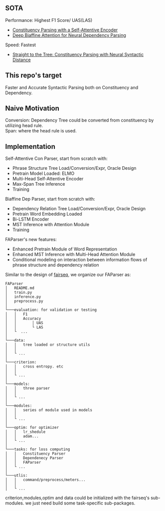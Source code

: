SOTA
---
Performance: Highest F1 Score/ UAS(LAS)
- [Constituency Parsing with a Self-Attentive Encoder](https://aclweb.org/anthology/P18-1249)
- [Deep Biaffine Attention for Neural Dependency Parsing](https://arxiv.org/abs/1611.01734)

Speed: Fastest
- [Straight to the Tree: Constituency Parsing with Neural Syntactic Distance](https://aclweb.org/anthology/P18-1108)

This repo's target
---
Faster and Accurate Syntactic Parsing both on Constituency and Dependency.

Naive Motivation
---
Conversion: Dependency Tree could be converted from constituency by utilizing head rule.\
Span: where the head rule is used.  

Implementation
---
Self-Attentive Con Parser, start from scratch with:
- Phrase Structure Tree Load/Conversion/Expr, Oracle Design
- Pretrain Model Loaded: ELMO
- Multi-Head Self-Attentive Encoder
- Max-Span Tree Inference
- Training

Biaffine Dep Parser, start from scratch with:
- Dependency Relation Tree Load/Conversion/Expr, Oracle Design
- Pretrain Word Embedding Loaded
- Bi-LSTM Encoder
- MST Inference with Attention Module
- Training

FAParser's new features:
- Enhanced Pretrain Module of Word Representation
- Enhanced MST Inference with Multi-Head Attention Module
- Conditional modeling on interaction between information flows of phrase structure and dependency relation

Similar to the design of [fairseq](https://github.com/pytorch/fairseq), we organize our FAParser as:

```
FAParser
│   README.md
│   train.py
│   inference.py
│   preprocess.py
│
└───evaluation: for validation or testing
│   │   F1
│   │   Accuracy
│   │       │ UAS
│   │       └ LAS
│   └  ...
│
└───data: 
│   │   tree loaded or structure utils
│   │   
│   └ ...
│   
└───criterion: 
│   │   cross entropy. etc
│   │   
│   └ ...
│
└───models: 
│   │   three parser
│   │   
│   └ ...
│
└───modules: 
│   │   series of module used in models
│   │   
│   └ ...
│
└───optim: for optimizer
│   │   lr_shedule
│   │   adam...
│   └ ...
│
└───tasks: for loss computing
│   │   Constituency Parser
│   │   Dependenecy Parser
│   │   FAParser
│   └ ...
│
└───utlis:
│   │   command/preprocess/meters...
│   │   
│   └ ...
```

criterion,modules,optim and data could be initialized with the fairseq's sub-modules. we just need build some 
task-specific sub-packages. 